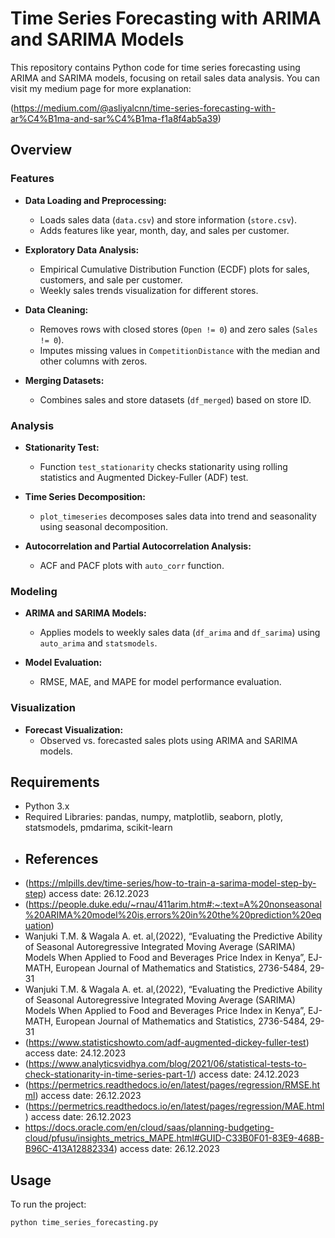 # Time Series Forecasting with ARIMA and SARIMA Models

This repository contains Python code for time series forecasting using ARIMA and SARIMA models, focusing on retail sales data analysis.
You can visit my medium page for more explanation:

(https://medium.com/@asliyalcnn/time-series-forecasting-with-ar%C4%B1ma-and-sar%C4%B1ma-f1a8f4ab5a39)

## Overview

### Features

- **Data Loading and Preprocessing:**
  - Loads sales data (`data.csv`) and store information (`store.csv`).
  - Adds features like year, month, day, and sales per customer.

- **Exploratory Data Analysis:**
  - Empirical Cumulative Distribution Function (ECDF) plots for sales, customers, and sale per customer.
  - Weekly sales trends visualization for different stores.

- **Data Cleaning:**
  - Removes rows with closed stores (`Open != 0`) and zero sales (`Sales != 0`).
  - Imputes missing values in `CompetitionDistance` with the median and other columns with zeros.

- **Merging Datasets:**
  - Combines sales and store datasets (`df_merged`) based on store ID.

### Analysis

- **Stationarity Test:**
  - Function `test_stationarity` checks stationarity using rolling statistics and Augmented Dickey-Fuller (ADF) test.

- **Time Series Decomposition:**
  - `plot_timeseries` decomposes sales data into trend and seasonality using seasonal decomposition.

- **Autocorrelation and Partial Autocorrelation Analysis:**
  - ACF and PACF plots with `auto_corr` function.

### Modeling

- **ARIMA and SARIMA Models:**
  - Applies models to weekly sales data (`df_arima` and `df_sarima`) using `auto_arima` and `statsmodels`.

- **Model Evaluation:**
  - RMSE, MAE, and MAPE for model performance evaluation.

### Visualization

- **Forecast Visualization:**
  - Observed vs. forecasted sales plots using ARIMA and SARIMA models.

## Requirements

- Python 3.x
- Required Libraries: pandas, numpy, matplotlib, seaborn, plotly, statsmodels, pmdarima, scikit-learn
- ## References
- (https://mlpills.dev/time-series/how-to-train-a-sarima-model-step-by-step)  access date: 26.12.2023
- (https://people.duke.edu/~rnau/411arim.htm#:~:text=A%20nonseasonal%20ARIMA%20model%20is,errors%20in%20the%20prediction%20equation)
- Wanjuki T.M. & Wagala A. et. al,(2022), “Evaluating the Predictive Ability of Seasonal Autoregressive Integrated Moving Average (SARIMA) Models When Applied to Food and Beverages Price Index in Kenya”, EJ-MATH, European Journal of Mathematics and Statistics, 2736-5484, 29-31
- Wanjuki T.M. & Wagala A. et. al,(2022), “Evaluating the Predictive Ability of Seasonal Autoregressive Integrated Moving Average (SARIMA) Models When Applied to Food and Beverages Price Index in Kenya”, EJ-MATH, European Journal of Mathematics and Statistics, 2736-5484, 29-31
- (https://www.statisticshowto.com/adf-augmented-dickey-fuller-test)  access date: 24.12.2023 
- (https://www.analyticsvidhya.com/blog/2021/06/statistical-tests-to-check-stationarity-in-time-series-part-1/)  access date: 24.12.2023
- (https://permetrics.readthedocs.io/en/latest/pages/regression/RMSE.html) access date: 26.12.2023
- (https://permetrics.readthedocs.io/en/latest/pages/regression/MAE.html) access date: 26.12.2023
- https://docs.oracle.com/en/cloud/saas/planning-budgeting-cloud/pfusu/insights_metrics_MAPE.html#GUID-C33B0F01-83E9-468B-B96C-413A12882334) access date: 26.12.2023


## Usage

To run the project:

```bash
python time_series_forecasting.py


